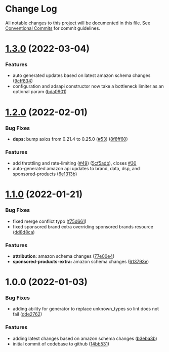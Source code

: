 # Change Log

All notable changes to this project will be documented in this file.
See [Conventional Commits](https://conventionalcommits.org) for commit guidelines.

# [1.3.0](https://github.com/whitebox-co/amazon-ads-api/compare/v1.2.0...v1.3.0) (2022-03-04)

### Features

-   auto generated updates based on latest amazon schema changes ([9cff834](https://github.com/whitebox-co/amazon-ads-api/commit/9cff8348a3ba73fc3c970849009c22f576b662ac))
-   configuration and adsapi constructor now take a bottleneck limiter as an optional param ([bda0901](https://github.com/whitebox-co/amazon-ads-api/commit/bda09014e04f5c0b025e69f8719a06af4c75d975))

# [1.2.0](https://github.com/whitebox-co/amazon-ads-api/compare/v1.1.0...v1.2.0) (2022-02-01)

### Bug Fixes

-   **deps:** bump axios from 0.21.4 to 0.25.0 ([#53](https://github.com/whitebox-co/amazon-ads-api/issues/53)) ([8f8ff60](https://github.com/whitebox-co/amazon-ads-api/commit/8f8ff60401bbcc4be0d9871fc1a8ec2a1ce4407f))

### Features

-   add throttling and rate-limiting ([#49](https://github.com/whitebox-co/amazon-ads-api/issues/49)) ([5cf5adb](https://github.com/whitebox-co/amazon-ads-api/commit/5cf5adbfe934aa5beb5af8d85b920de8841c4b8a)), closes [#30](https://github.com/whitebox-co/amazon-ads-api/issues/30)
-   auto-generated amazon api updates to brand, data, dsp, and sponsored-products ([6e1313b](https://github.com/whitebox-co/amazon-ads-api/commit/6e1313b8a11286b4d6d17b88e3e15100d6df9084))

# [1.1.0](https://github.com/whitebox-co/amazon-ads-api/compare/v1.0.0...v1.1.0) (2022-01-21)

### Bug Fixes

-   fixed merge conflict typo ([f75d661](https://github.com/whitebox-co/amazon-ads-api/commit/f75d661a91f4d1ac9c02d71f106d847302644e1c))
-   fixed sponsored brand extra overriding sponsored brands resource ([dd8d8ca](https://github.com/whitebox-co/amazon-ads-api/commit/dd8d8cafe3fcfa5142e5370f331a79d1464d6f26))

### Features

-   **attribution:** amazon schema changes ([77e00e4](https://github.com/whitebox-co/amazon-ads-api/commit/77e00e4d02f899cf9c09f8741db06e9f8fcf6376))
-   **sponsored-products-extra:** amazon schema changes ([613793e](https://github.com/whitebox-co/amazon-ads-api/commit/613793efd53d3ed4cc5b1e158906858074941e42))

# 1.0.0 (2022-01-03)

### Bug Fixes

-   adding ability for generator to replace unknown_types so lint does not fail ([dde2762](https://github.com/whitebox-co/amazon-ads-api/commit/dde2762ca42304f128414a8788c5d50ac9e017e2))

### Features

-   adding latest changes based on amazon schema changes ([b3eba3b](https://github.com/whitebox-co/amazon-ads-api/commit/b3eba3b9c0065f8b89ab4ed7228b1a81f4cdc3c9))
-   initial commit of codebase to github ([14bb531](https://github.com/whitebox-co/amazon-ads-api/commit/14bb531211e968a80cc67c7981063033540dc012))
